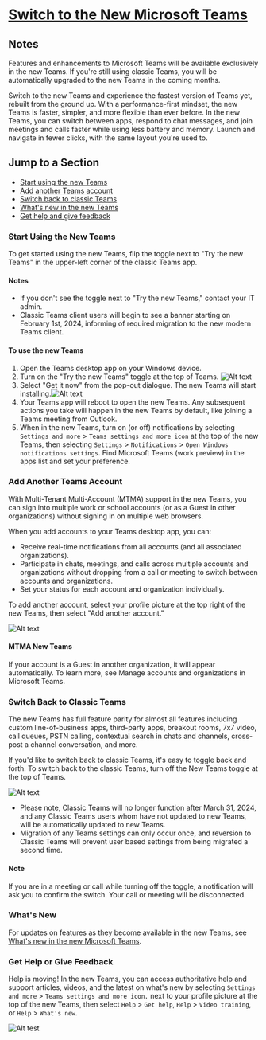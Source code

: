 # [Switch to the New Microsoft Teams](https://support.microsoft.com/en-us/office/switch-to-the-new-microsoft-teams-2d4a0c96-fa52-43f8-a006-4bfbc62cf6c5)

## Notes

Features and enhancements to Microsoft Teams will be available exclusively in the new Teams. If you're still using classic Teams, you will be automatically upgraded to the new Teams in the coming months.

Switch to the new Teams and experience the fastest version of Teams yet, rebuilt from the ground up. With a performance-first mindset, the new Teams is faster, simpler, and more flexible than ever before. In the new Teams, you can switch between apps, respond to chat messages, and join meetings and calls faster while using less battery and memory. Launch and navigate in fewer clicks, with the same layout you're used to.

## Jump to a Section

- [Start using the new Teams](#start-using-the-new-teams)
- [Add another Teams account](#add-another-teams-account)
- [Switch back to classic Teams](#switch-back-to-classic-teams)
- [What's new in the new Teams](#whats-new-in-the-new-teams)
- [Get help and give feedback](#Get-Help-or-Give-Feedback)

### Start Using the New Teams

To get started using the new Teams, flip the toggle next to "Try the new Teams" in the upper-left corner of the classic Teams app.

#### Notes

- If you don't see the toggle next to "Try the new Teams," contact your IT admin.
- Classic Teams client users will begin to see a banner starting on February 1st, 2024, informing of required migration to the new modern Teams client.
#### To use the new Teams

1. Open the Teams desktop app on your Windows device.
2. Turn on the "Try the new Teams" toggle at the top of Teams. ![Alt text](https://support.content.office.net/en-us/media/b29b71b9-fb22-4425-95da-d7f8e6df0563.png)
3. Select "Get it now" from the pop-out dialogue. The new Teams will start installing.![Alt text](https://support.content.office.net/en-us/media/b1597269-0b2d-4cb3-8424-a70bf8a7ff2d.png)
4. Your Teams app will reboot to open the new Teams. Any subsequent actions you take will happen in the new Teams by default, like joining a Teams meeting from Outlook.
5. When in the new Teams, turn on (or off) notifications by selecting `Settings and more` > `Teams settings and more icon` at the top of the new Teams, then selecting `Settings` > `Notifications` > `Open Windows notifications settings`. Find Microsoft Teams (work preview) in the apps list and set your preference.

### Add Another Teams Account

With Multi-Tenant Multi-Account (MTMA) support in the new Teams, you can sign into multiple work or school accounts (or as a Guest in other organizations) without signing in on multiple web browsers.

When you add accounts to your Teams desktop app, you can:

- Receive real-time notifications from all accounts (and all associated organizations).
- Participate in chats, meetings, and calls across multiple accounts and organizations without dropping from a call or meeting to switch between accounts and organizations.
- Set your status for each account and organization individually.

To add another account, select your profile picture at the top right of the new Teams, then select "Add another account."

![Alt text](https://support.content.office.net/en-us/media/6bbe8d5e-bad5-4819-aafd-cfb441582928.png)

#### MTMA New Teams

If your account is a Guest in another organization, it will appear automatically. To learn more, see Manage accounts and organizations in Microsoft Teams.

### Switch Back to Classic Teams

The new Teams has full feature parity for almost all features including custom line-of-business apps, third-party apps, breakout rooms, 7x7 video, call queues, PSTN calling, contextual search in chats and channels, cross-post a channel conversation, and more.

If you'd like to switch back to classic Teams, it's easy to toggle back and forth. To switch back to the classic Teams, turn off the New Teams toggle at the top of Teams. 

![Alt text](https://support.content.office.net/en-us/media/9e7a6ea2-d6d4-4c7d-9669-fd9b7217e3d6.png)

- Please note, Classic Teams will no longer function after March 31, 2024, and any Classic Teams users whom have not updated to new Teams, will be automatically updated to new Teams.
- Migration of any Teams settings can only occur once, and reversion to Classic Teams will prevent user based settings from being migrated a second time.

#### Note

If you are in a meeting or call while turning off the toggle, a notification will ask you to confirm the switch. Your call or meeting will be disconnected.

### What's New

For updates on features as they become available in the new Teams, see [What's new in the new Microsoft Teams](#).

### Get Help or Give Feedback

Help is moving! In the new Teams, you can access authoritative help and support articles, videos, and the latest on what's new by selecting `Settings and more` > `Teams settings and more icon.` next to your profile picture at the top of the new Teams, then select `Help` > `Get help`, `Help` > `Video training`, or `Help` > `What's new`.

![Alt test](https://support.content.office.net/en-us/media/0211ca09-ce8a-43b7-b8e2-6a7ee54ae531.png)
